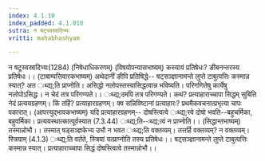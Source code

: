 ```yaml
---
index: 4.1.10
index_padded: 4.1.010
sutra: न षट्स्वस्रादिभ्यः
vritti: mahabhashyam

---
```

 न षटूस्वस्रादिभ्यः(1284) (निषेधाधिकरणम्) (विषयोपन्यासभाष्यम्) कस्यायं प्रतिषेधः? ङीबनन्तरस्य प्रतिषेधः।। (टाबाम्पत्तिवारकभाष्यम्) अथेदानीं ङीपि प्रतिषिद्धे-- षट्सञ्ज्ञानामन्ते लुप्ते टाबुत्पत्तिः कस्मान्न स्यात्? अत ःथ्द्य;ति प्राप्नोति। असिद्धो नलोपस्तस्यासिद्धत्वान्न भविष्यति। परिगणितेषु कार्येषु नलोपोऽसिद्धः। न चेदं तत्र परिगण्यते।। ःथ्द्य;दमपि तत्र परिगण्यते। कथं? प्रत्याहाराच्चापा सिद्धम् सुबिति नेदं प्रत्ययग्रहणम्। किं तर्हि? प्रत्याहारग्रहणम्। क्व सन्निविष्टानां प्रत्याहारः? प्रथमैकवचनात्प्रभृत्या चापः पकारात्। (आपत्त्युद्भावकभाष्यम्) यदि प्रत्याहारग्रहणम्-- दोषस्त्वित्वे ःथ्द्य;त्त्वे दोषो भवति--बहुचर्मिका, बहुवर्मिका। प्रत्ययस्थात्कात्पूर्वस्यात (7.3.44) ःथ्द्य;ति--ःथ्द्य;त्वं न प्राप्नोति।। (सिद्धान्तभाष्यम्) तस्मान्नोभौ।। तस्मात् षड्सञ्ज्ञकेभ्य उभौ न भवत ःथ्द्य;ति वक्तव्यम्। तत्तर्हि वक्तव्यम्? न वक्तव्यम्। स्त्रियाम् (4.1.3) ःथ्द्य;ति वर्तते, स्त्रियां यत्प्राप्नोति तस्य प्रतिषेधः।। षट्सञ्ज्ञानामन्ते लुप्ते टाबुत्पत्तिः कस्मान्न स्यात्। प्रत्याहाराच्चापा सिद्धं दोषस्त्वित्वे तस्मान्नोभौ।। 